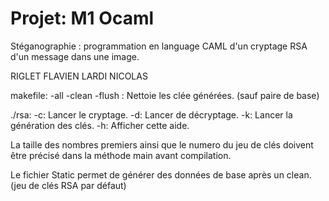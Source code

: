 # Projet: M1 Ocaml
Stéganographie : programmation en language CAML d'un cryptage RSA d'un message dans une image.

RIGLET FLAVIEN
LARDI NICOLAS

makefile:   -all
            -clean
            -flush : Nettoie les clée générées. (sauf paire de base)

./rsa:  -c: Lancer le cryptage.
        -d: Lancer de décryptage.
        -k: Lancer la génération des clés.
        -h: Afficher cette aide.

La taille des nombres premiers ainsi que le numero du jeu de clés doivent
être précisé dans la méthode main avant compilation.

Le fichier Static permet de générer des données de base après un clean.
(jeu de clés RSA par défaut)
